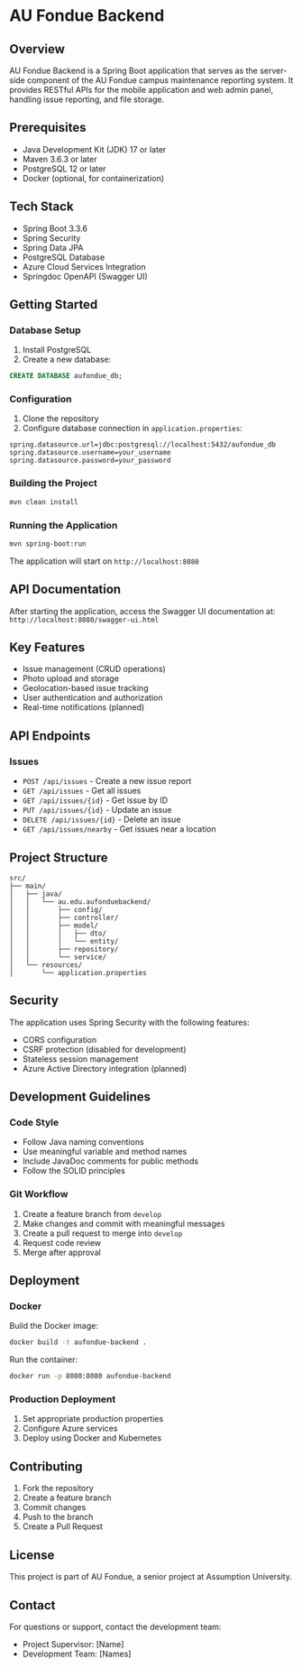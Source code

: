# AU Fondue Backend

## Overview
AU Fondue Backend is a Spring Boot application that serves as the server-side component of the AU Fondue campus maintenance reporting system. It provides RESTful APIs for the mobile application and web admin panel, handling issue reporting, and file storage.

## Prerequisites
- Java Development Kit (JDK) 17 or later
- Maven 3.6.3 or later
- PostgreSQL 12 or later
- Docker (optional, for containerization)

## Tech Stack
- Spring Boot 3.3.6
- Spring Security
- Spring Data JPA
- PostgreSQL Database
- Azure Cloud Services Integration
- Springdoc OpenAPI (Swagger UI)

## Getting Started

### Database Setup
1. Install PostgreSQL
2. Create a new database:
```sql
CREATE DATABASE aufondue_db;
```

### Configuration
1. Clone the repository
2. Configure database connection in `application.properties`:
```properties
spring.datasource.url=jdbc:postgresql://localhost:5432/aufondue_db
spring.datasource.username=your_username
spring.datasource.password=your_password
```

### Building the Project
```bash
mvn clean install
```

### Running the Application
```bash
mvn spring-boot:run
```
The application will start on `http://localhost:8080`

## API Documentation
After starting the application, access the Swagger UI documentation at:
`http://localhost:8080/swagger-ui.html`

## Key Features
- Issue management (CRUD operations)
- Photo upload and storage
- Geolocation-based issue tracking
- User authentication and authorization
- Real-time notifications (planned)

## API Endpoints

### Issues
- `POST /api/issues` - Create a new issue report
- `GET /api/issues` - Get all issues
- `GET /api/issues/{id}` - Get issue by ID
- `PUT /api/issues/{id}` - Update an issue
- `DELETE /api/issues/{id}` - Delete an issue
- `GET /api/issues/nearby` - Get issues near a location

## Project Structure
```
src/
├── main/
│   ├── java/
│   │   └── au.edu.aufonduebackend/
│   │       ├── config/
│   │       ├── controller/
│   │       ├── model/
│   │       │   ├── dto/
│   │       │   └── entity/
│   │       ├── repository/
│   │       └── service/
│   └── resources/
│       └── application.properties
```

## Security
The application uses Spring Security with the following features:
- CORS configuration
- CSRF protection (disabled for development)
- Stateless session management
- Azure Active Directory integration (planned)

## Development Guidelines

### Code Style
- Follow Java naming conventions
- Use meaningful variable and method names
- Include JavaDoc comments for public methods
- Follow the SOLID principles

### Git Workflow
1. Create a feature branch from `develop`
2. Make changes and commit with meaningful messages
3. Create a pull request to merge into `develop`
4. Request code review
5. Merge after approval

## Deployment

### Docker
Build the Docker image:
```bash
docker build -t aufondue-backend .
```

Run the container:
```bash
docker run -p 8080:8080 aufondue-backend
```

### Production Deployment
1. Set appropriate production properties
2. Configure Azure services
3. Deploy using Docker and Kubernetes

## Contributing
1. Fork the repository
2. Create a feature branch
3. Commit changes
4. Push to the branch
5. Create a Pull Request

## License
This project is part of AU Fondue, a senior project at Assumption University.

## Contact
For questions or support, contact the development team:
- Project Supervisor: [Name]
- Development Team: [Names]

